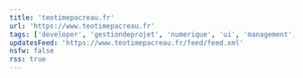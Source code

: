 ```yaml
---
title: 'teotimepacreau.fr'
url: 'https://www.teotimepacreau.fr'
tags: ['developer', 'gestiondeprojet', 'numerique', 'ui', 'management', 'frontend', 'nantes', 'backend']
updatesFeed: 'https://www.teotimepacreau.fr/feed/feed.xml'
nsfw: false
rss: true
---
```

